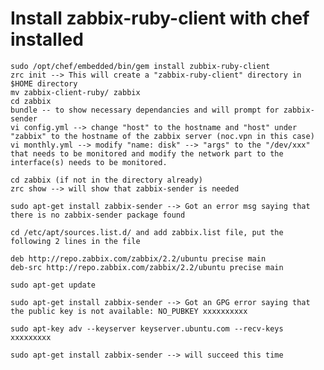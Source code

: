 Install zabbix-ruby-client with chef installed
===========
    sudo /opt/chef/embedded/bin/gem install zubbix-ruby-client
    zrc init --> This will create a "zabbix-ruby-client" directory in $HOME directory
    mv zabbix-client-ruby/ zabbix
    cd zabbix
    bundle -- to show necessary dependancies and will prompt for zabbix-sender
    vi config.yml --> change "host" to the hostname and "host" under "zabbix" to the hostname of the zabbix server (noc.vpn in this case)
    vi monthly.yml --> modify "name: disk" --> "args" to the "/dev/xxx" that needs to be monitored and modify the network part to the interface(s) needs to be monitored.

    cd zabbix (if not in the directory already)
    zrc show --> will show that zabbix-sender is needed
    
    sudo apt-get install zabbix-sender --> Got an error msg saying that there is no zabbix-sender package found
    
    cd /etc/apt/sources.list.d/ and add zabbix.list file, put the following 2 lines in the file
    
    deb http://repo.zabbix.com/zabbix/2.2/ubuntu precise main
    deb-src http://repo.zabbix.com/zabbix/2.2/ubuntu precise main
    
    sudo apt-get update
    
    sudo apt-get install zabbix-sender --> Got an GPG error saying that the public key is not available: NO_PUBKEY xxxxxxxxxx
    
    sudo apt-key adv --keyserver keyserver.ubuntu.com --recv-keys xxxxxxxxx

    sudo apt-get install zabbix-sender --> will succeed this time
    



